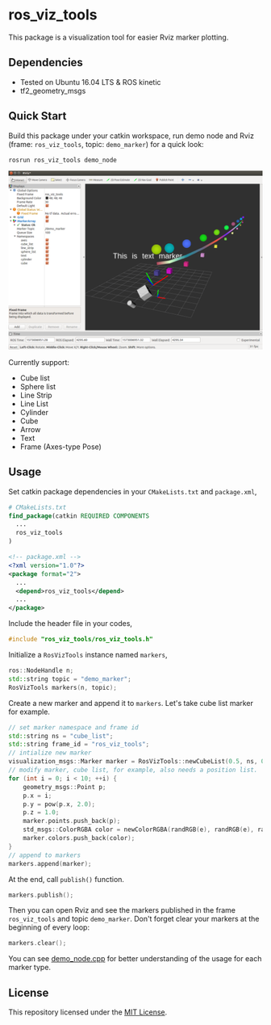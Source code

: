 # ros_viz_tools

This package is a visualization tool for easier Rviz marker plotting.

## Dependencies

- Tested on Ubuntu 16.04 LTS & ROS kinetic
- tf2_geometry_msgs

## Quick Start

Build this package under your catkin workspace, run demo node and Rviz (frame: `ros_viz_tools`, topic: `demo_marker`) for a quick look:

```bash
rosrun ros_viz_tools demo_node
```

![demo](./images/demo.png)

Currently support:

- Cube list
- Sphere list
- Line Strip
- Line List
- Cylinder
- Cube
- Arrow
- Text
- Frame (Axes-type Pose)

## Usage

Set catkin package dependencies in your `CMakeLists.txt` and `package.xml`,

```cmake
# CMakeLists.txt
find_package(catkin REQUIRED COMPONENTS
  ...
  ros_viz_tools
)
```

```xml
<!-- package.xml -->
<?xml version="1.0"?>
<package format="2">
  ...  
  <depend>ros_viz_tools</depend>
  ...
</package>
```

Include the header file in your codes,

```c++
#include "ros_viz_tools/ros_viz_tools.h"
```

Initialize a `RosVizTools` instance named  `markers`,

```c++
ros::NodeHandle n;
std::string topic = "demo_marker";
RosVizTools markers(n, topic);
```

Create a new marker and append it to `markers`. Let's take cube list marker for example.

```c++
// set marker namespace and frame id
std::string ns = "cube_list";
std::string frame_id = "ros_viz_tools";
// intialize new marker
visualization_msgs::Marker marker = RosVizTools::newCubeList(0.5, ns, 0, WHITE, frame_id);
// modify marker, cube list, for example, also needs a position list.
for (int i = 0; i < 10; ++i) {
    geometry_msgs::Point p;
    p.x = i;
    p.y = pow(p.x, 2.0);
    p.z = 1.0;
    marker.points.push_back(p);
    std_msgs::ColorRGBA color = newColorRGBA(randRGB(e), randRGB(e), randRGB(e));
    marker.colors.push_back(color);
}
// append to markers
markers.append(marker);
```

At the end, call `publish()` function.

```c++
markers.publish();
```

Then you can open Rviz and see the markers published in the frame `ros_viz_tools` and topic `demo_marker`. Don't forget clear your markers at the beginning of every loop:

```c++
markers.clear();
```

You can see [demo_node.cpp](./src/demo_node.cpp) for better understanding of the usage for each marker type.

## License

This repository licensed under the [MIT License](./LICENSE).